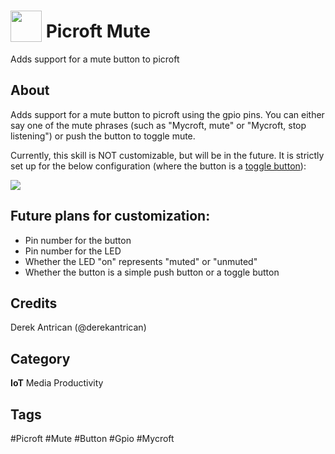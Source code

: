 # <img src="https://raw.githack.com/FortAwesome/Font-Awesome/master/svgs/solid/microphone-slash.svg" card_color="#E69138" width="50" height="50" style="vertical-align:bottom"/> Picroft Mute
Adds support for a mute button to picroft

## About
Adds support for a mute button to picroft using the gpio pins. You can either say one of the mute phrases (such as "Mycroft, mute" or "Mycroft, stop listening") or push the button to toggle mute.

Currently, this skill is NOT customizable, but will be in the future. It is strictly set up for the below configuration (where the button is a [toggle button](https://www.adafruit.com/product/1683)):

![](https://i.imgur.com/Nge0pfE.png)

## Future plans for customization:

- Pin number for the button
- Pin number for the LED
- Whether the LED "on" represents "muted" or "unmuted"
- Whether the button is a simple push button or a toggle button

## Credits
Derek Antrican (@derekantrican)

## Category
**IoT**
Media
Productivity

## Tags
#Picroft
#Mute
#Button
#Gpio
#Mycroft

